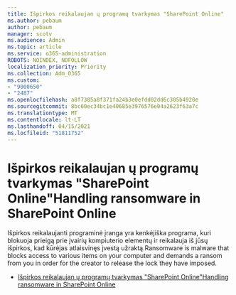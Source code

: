 ```yaml
---
title: Išpirkos reikalaujan ų programų tvarkymas "SharePoint Online"
ms.author: pebaum
author: pebaum
manager: scotv
ms.audience: Admin
ms.topic: article
ms.service: o365-administration
ROBOTS: NOINDEX, NOFOLLOW
localization_priority: Priority
ms.collection: Adm_O365
ms.custom:
- "9000650"
- "2487"
ms.openlocfilehash: a8f7385a8f371fa24b3e0efdd02dd6c305b4920e
ms.sourcegitcommit: 8bc60ec34bc1e40685e3976576e04a2623f63a7c
ms.translationtype: MT
ms.contentlocale: lt-LT
ms.lasthandoff: 04/15/2021
ms.locfileid: "51811752"
---
```

# <a name="handling-ransomware-in-sharepoint-online"></a><span data-ttu-id="876b4-102">Išpirkos reikalaujan ų programų tvarkymas "SharePoint Online"</span><span class="sxs-lookup"><span data-stu-id="876b4-102">Handling ransomware in SharePoint Online</span></span>

<span data-ttu-id="876b4-103">Išpirkos reikalaujanti programinė įranga yra kenkėjiška programa, kuri blokuoja prieigą prie įvairių kompiuterio elementų ir reikalauja iš jūsų išpirkos, kad kūrėjas atlaisvinęs įvestą užraktą.</span><span class="sxs-lookup"><span data-stu-id="876b4-103">Ransomware is malware that blocks access to various items on your computer and demands a ransom from you in order for the creator to release the lock they have imposed.</span></span>
- [<span data-ttu-id="876b4-104">Išpirkos reikalaujan ų programų tvarkymas "SharePoint Online"</span><span class="sxs-lookup"><span data-stu-id="876b4-104">Handling ransomware in SharePoint Online</span></span>](https://docs.microsoft.com/sharepoint/troubleshoot/security/handling-ransomware-in-sharepoint-online)

